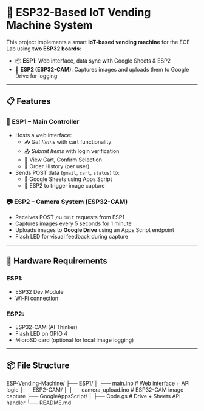 # 🔧 ESP32-Based IoT Vending Machine System

This project implements a smart **IoT-based vending machine** for the ECE Lab using **two ESP32 boards**:

- 📦 **ESP1**: Web interface, data sync with Google Sheets & ESP2
- 📸 **ESP2 (ESP32-CAM)**: Captures images and uploads them to Google Drive for logging

---

## 📋 Features

### 🧠 ESP1 – Main Controller
- Hosts a web interface:
  - 📥 *Get Items* with cart functionality
  - 📤 *Submit Items* with login verification
  - 🛒 View Cart, Confirm Selection
  - 📜 Order History (per user)
- Sends POST data (`gmail`, `cart`, `status`) to:
  - 📄 Google Sheets using Apps Script
  - 🔄 ESP2 to trigger image capture

### 📷 ESP2 – Camera System (ESP32-CAM)
- Receives POST `/submit` requests from ESP1
- Captures images every 5 seconds for 1 minute
- Uploads images to **Google Drive** using an Apps Script endpoint
- Flash LED for visual feedback during capture

---

## 🧰 Hardware Requirements

### ESP1:
- ESP32 Dev Module
- Wi-Fi connection

### ESP2:
- ESP32-CAM (AI Thinker)
- Flash LED on GPIO 4
- MicroSD card (optional for local image logging)

---

## 📦 File Structure

ESP-Vending-Machine/
├── ESP1/
│ ├── main.ino # Web interface + API logic
├── ESP2-CAM/
│ ├── camera_upload.ino # ESP32-CAM image capture
├── GoogleAppsScript/
│ ├── Code.gs # Drive + Sheets API handler
└── README.md







